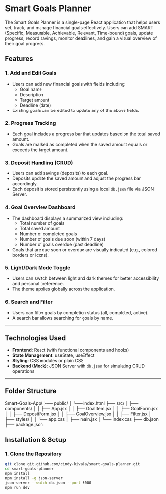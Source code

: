 # Smart Goals Planner

The Smart Goals Planner is a single-page React application that helps users set, track, and manage financial goals effectively. Users can add SMART (Specific, Measurable, Achievable, Relevant, Time-bound) goals, update progress, record savings, monitor deadlines, and gain a visual overview of their goal progress.

## Features

### 1. Add and Edit Goals
- Users can add new financial goals with fields including:
  - Goal name
  - Description
  - Target amount
  - Deadline (date)
- Existing goals can be edited to update any of the above fields.

### 2. Progress Tracking
- Each goal includes a progress bar that updates based on the total saved amount.
- Goals are marked as completed when the saved amount equals or exceeds the target amount.

### 3. Deposit Handling (CRUD)
- Users can add savings (deposits) to each goal.
- Deposits update the saved amount and adjust the progress bar accordingly.
- Each deposit is stored persistently using a local `db.json` file via JSON Server.

### 4. Goal Overview Dashboard
- The dashboard displays a summarized view including:
  - Total number of goals
  - Total saved amount
  - Number of completed goals
  - Number of goals due soon (within 7 days)
  - Number of goals overdue (past deadline)
- Goals that are due soon or overdue are visually indicated (e.g., colored borders or icons).

### 5. Light/Dark Mode Toggle
- Users can switch between light and dark themes for better accessibility and personal preference.
- The theme applies globally across the application.

### 6. Search and Filter
- Users can filter goals by completion status (all, completed, active).
- A search bar allows searching for goals by name.

---

## Technologies Used

- **Frontend**: React (with functional components and hooks)
- **State Management**: useState, useEffect
- **Styling**: CSS modules or plain CSS
- **Backend (Mock)**: JSON Server with `db.json` for simulating CRUD operations

---

## Folder Structure

Smart-Goals-App/
├── public/
│ └── index.html
├── src/
│ ├── components/
│ │ ├── App.jsx
│ │ ├── GoalItem.jsx
│ │ ├── GoalForm.jsx
│ │ ├── DepositForm.jsx
│ │ ├── GoalOverview.jsx
│ │ ├── Filter.jsx
│ ├── styles/
│ │ └── app.css
│ ├── main.jsx
│ └── index.css
├── db.json
├── package.json

## Installation & Setup

### 1. Clone the Repository

```bash
git clone git.github.com/cindy-kivala/smart-goals-planner.git
cd smart-goals-planner
npm install
npm install -g json-server
json-server --watch db.json --port 3000
npm run dev
